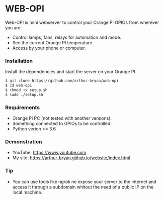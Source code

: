 # WEB-OPI

Web-OPI is mini webserver to control your Orange PI GPIOs from wherever you are.

  - Control lamps, fans, relays for automation and mode.
  - See the current Orange PI temperature.
  - Access by your phone or computer.

### Installation

Install the dependencies and start the server on your Orange PI.

```sh
$ git clone https://github.com/arthur-bryan/web-opi
$ cd web-opi
$ chmod +x setup.sh
$ sudo ./setup.sh
```


### Requirements

  - Orange Pi PC (not tested with another versions).
  - Something connected to GPIOs to be controlled.
  - Python verion >= 3.6


### Demonstration

  - YouTube: https://www.youtube.com
  - My site: https://arthur-bryan.github.io/website/index.html
  
  
### Tip

  - You can use tools like ngrok no expose your server to the internet 
    and access it through a subdomain whitout the need of a public IP on the local machine.
